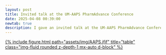 ```yaml
---
layout: post
title: Invited talk at the UM-AAPS PharmAdvance Conference
date: 2025-04-08 00:39:00
newtab: true
description: I gave an invited talk at the UM-AAPS PharmAdvance Conference about my recent thesis research project focused on drug nanoparticles.
---
```

<a href="[https://www.aaps.org/annual-meeting](https://olemiss.edu/pharmaceutics/pharmadvance/)">
  {% include figure.html path="assets/img/AAPS.jfif" title="table" class="img-fluid rounded z-depth-1 mx-auto d-block" %}
</a>
